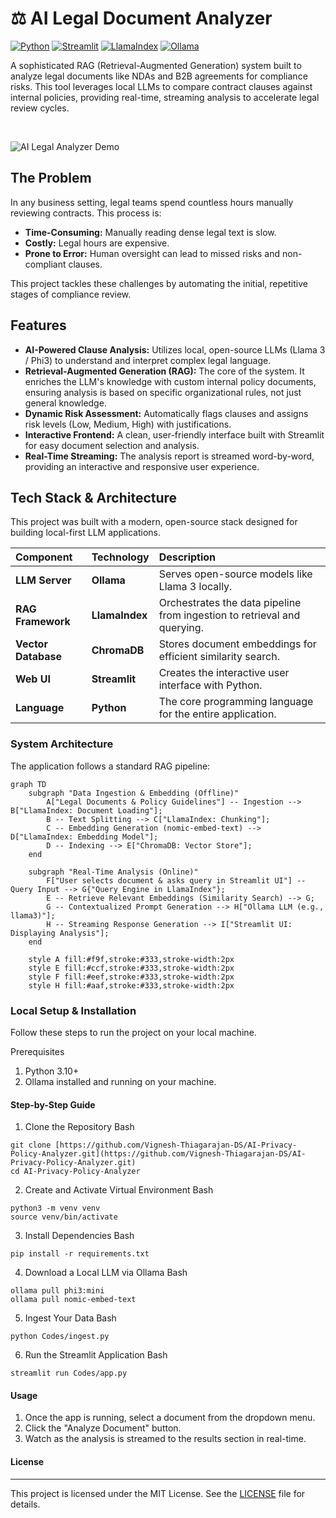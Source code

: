 # ⚖️ AI Legal Document Analyzer

[![Python](https://img.shields.io/badge/Python-3.12-3776AB?logo=python)](https://www.python.org/) [![Streamlit](https://img.shields.io/badge/Streamlit-1.35-FF4B4B?logo=streamlit)](https://streamlit.io/) [![LlamaIndex](https://img.shields.io/badge/LlamaIndex-0.10-6B45BC?logo=llama)](https://www.llamaindex.ai/) [![Ollama](https://img.shields.io/badge/Ollama-Local%20LLM-232F3E?logo=ollama)](https://ollama.com/)

A sophisticated RAG (Retrieval-Augmented Generation) system built to analyze legal documents like NDAs and B2B agreements for compliance risks. This tool leverages local LLMs to compare contract clauses against internal policies, providing real-time, streaming analysis to accelerate legal review cycles.

<br>

![AI Legal Analyzer Demo](http://googleusercontent.com/file_content/0)

## The Problem

In any business setting, legal teams spend countless hours manually reviewing contracts. This process is:
* **Time-Consuming:** Manually reading dense legal text is slow.
* **Costly:** Legal hours are expensive.
* **Prone to Error:** Human oversight can lead to missed risks and non-compliant clauses.

This project tackles these challenges by automating the initial, repetitive stages of compliance review.

## Features

* **AI-Powered Clause Analysis:** Utilizes local, open-source LLMs (Llama 3 / Phi3) to understand and interpret complex legal language.
* **Retrieval-Augmented Generation (RAG):** The core of the system. It enriches the LLM's knowledge with custom internal policy documents, ensuring analysis is based on specific organizational rules, not just general knowledge.
* **Dynamic Risk Assessment:** Automatically flags clauses and assigns risk levels (Low, Medium, High) with justifications.
* **Interactive Frontend:** A clean, user-friendly interface built with Streamlit for easy document selection and analysis.
* **Real-Time Streaming:** The analysis report is streamed word-by-word, providing an interactive and responsive user experience.

## Tech Stack & Architecture

This project was built with a modern, open-source stack designed for building local-first LLM applications.

| Component | Technology | Description |
| :--- | :--- | :--- |
| **LLM Server** | **Ollama** | Serves open-source models like Llama 3 locally. |
| **RAG Framework** | **LlamaIndex** | Orchestrates the data pipeline from ingestion to retrieval and querying. |
| **Vector Database** | **ChromaDB** | Stores document embeddings for efficient similarity search. |
| **Web UI** | **Streamlit** | Creates the interactive user interface with Python. |
| **Language** | **Python** | The core programming language for the entire application. |

### System Architecture

The application follows a standard RAG pipeline:

```mermaid
graph TD
    subgraph "Data Ingestion & Embedding (Offline)"
        A["Legal Documents & Policy Guidelines"] -- Ingestion --> B["LlamaIndex: Document Loading"];
        B -- Text Splitting --> C["LlamaIndex: Chunking"];
        C -- Embedding Generation (nomic-embed-text) --> D["LlamaIndex: Embedding Model"];
        D -- Indexing --> E["ChromaDB: Vector Store"];
    end

    subgraph "Real-Time Analysis (Online)"
        F["User selects document & asks query in Streamlit UI"] -- Query Input --> G{"Query Engine in LlamaIndex"};
        E -- Retrieve Relevant Embeddings (Similarity Search) --> G;
        G -- Contextualized Prompt Generation --> H["Ollama LLM (e.g., llama3)"];
        H -- Streaming Response Generation --> I["Streamlit UI: Displaying Analysis"];
    end

    style A fill:#f9f,stroke:#333,stroke-width:2px
    style E fill:#ccf,stroke:#333,stroke-width:2px
    style F fill:#eef,stroke:#333,stroke-width:2px
    style H fill:#aaf,stroke:#333,stroke-width:2px
```

### Local Setup & Installation
Follow these steps to run the project on your local machine.

Prerequisites
1. Python 3.10+
2. Ollama installed and running on your machine.

#### Step-by-Step Guide
1. Clone the Repository
Bash
```
git clone [https://github.com/Vignesh-Thiagarajan-DS/AI-Privacy-Policy-Analyzer.git](https://github.com/Vignesh-Thiagarajan-DS/AI-Privacy-Policy-Analyzer.git)
cd AI-Privacy-Policy-Analyzer
```
2. Create and Activate Virtual Environment
Bash
```
python3 -m venv venv
source venv/bin/activate
```
3. Install Dependencies
Bash
```
pip install -r requirements.txt
```
4. Download a Local LLM via Ollama
Bash
```
ollama pull phi3:mini
ollama pull nomic-embed-text
```
5. Ingest Your Data
Bash
```
python Codes/ingest.py
```
6. Run the Streamlit Application
Bash
```
streamlit run Codes/app.py
```

#### Usage
1. Once the app is running, select a document from the dropdown menu.
2. Click the "Analyze Document" button.
3. Watch as the analysis is streamed to the results section in real-time.

#### License
---
This project is licensed under the MIT License. See the [LICENSE](LICENSE) file for details.
